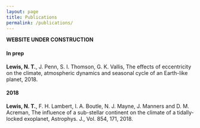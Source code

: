 ```yaml
---
layout: page
title: Publications
permalink: /publications/
---
```


**WEBSITE UNDER CONSTRUCTION**

#### In prep
**Lewis, N. T.**, J. Penn, S. I. Thomson, G. K. Vallis, The effects of eccentricity on the climate, atmospheric dynamics and seasonal cycle of an Earth-like planet, 2018. 

#### 2018

**Lewis, N. T.**, F. H. Lambert, I. A. Boutle, N. J. Mayne, J. Manners and D. M. Acreman, The influence of a sub-stellar continent on the climate of a tidally-locked exoplanet, Astrophys. J., Vol. 854, 171, 2018.
